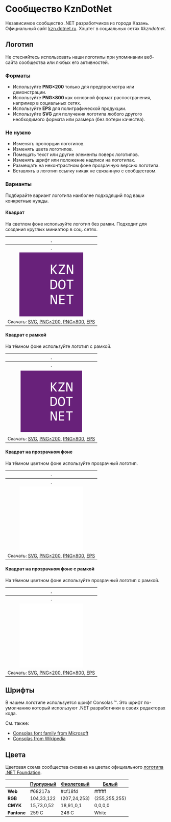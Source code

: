 ﻿# Сообщество KznDotNet

Независимое сообщество .NET разработчиков из города Казань. Официальный сайт [kzn.dotnet.ru](https://kzn.dotnet.ru/). Хэштег в социальных сетях _#kzndotnet_.

## Логотип

Не стесняйтесь использовать наши логотипы при упоминании веб-сайта сообщества или любых его активностей.

### Форматы

- Используйте **PNG×200** только для предпросмотра или демонстрации.
- Используйте **PNG×800** как основной формат распостранения, например в социальных сетях.
- Используйте **EPS** для полиграфической продукции.
- Используйте **SVG** для получения логотипа любого другого необходимого формата или размера (без потери качества).

### Не нужно

- Изменять пропорции логотипов.
- Изменять цвета логотипов.
- Помещать текст или другие элементы поверх логотипов.
- Изменять шрифт или положение надписи на логотипах.
- Размещать на неконтрастном фоне прозрачную версию логотипа.
- Вставлять в логотип ссылку никак не связанную с сообществом.

### Варианты

Подбирайте вариант логотипа наиболее подходящий под ваши конкретные нужды.

#### Квадрат

На светлом фоне используйте логотип без рамки. Подходит для создания круглых миниатюр в соц. сетях.

| .                                                            |
| :----------------------------------------------------------: |
| .                                                            |
| ![Квадратный логотип KznDotNet](kzndotnet-logo-squared-200.png) |
| Скачать: [SVG](https://raw.githubusercontent.com/AnatolyKulakov/SpbDotNet/master/Logo/Kzn/kzndotnet-logo-squared.svg), [PNG×200](https://raw.githubusercontent.com/AnatolyKulakov/SpbDotNet/master/Logo/Kzn/kzndotnet-logo-squared-200.png), [PNG×800](https://raw.githubusercontent.com/AnatolyKulakov/SpbDotNet/master/Logo/Kzn/kzndotnet-logo-squared-800.png), [EPS](https://raw.githubusercontent.com/AnatolyKulakov/SpbDotNet/master/Logo/Kzn/kzndotnet-logo-squared.eps) |

#### Квадрат с рамкой

На тёмном фоне используйте логотип с рамкой.

| .                                                            |
| :----------------------------------------------------------: |
| .                                                            |
| ![Квадратный логотип KznDotNet с рамкой](kzndotnet-logo-squared-bordered-200.png) |
| Скачать: [SVG](https://raw.githubusercontent.com/AnatolyKulakov/SpbDotNet/master/Logo/Kzn/kzndotnet-logo-squared-bordered.svg), [PNG×200](https://raw.githubusercontent.com/AnatolyKulakov/SpbDotNet/master/Logo/Kzn/kzndotnet-logo-squared-bordered-200.png), [PNG×800](https://raw.githubusercontent.com/AnatolyKulakov/SpbDotNet/master/Logo/Kzn/kzndotnet-logo-squared-bordered-800.png), [EPS](https://raw.githubusercontent.com/AnatolyKulakov/SpbDotNet/master/Logo/Kzn/kzndotnet-logo-squared-bordered.eps) |

#### Квадрат на прозрачном фоне

На тёмном цветном фоне используйте прозрачный логотип.

| .                                                            |
| :----------------------------------------------------------: |
| .                                                            |
| ![Квадратный прозрачный логотип KznDotNet](kzndotnet-logo-squared-white-200.png) |
| Скачать: [SVG](https://raw.githubusercontent.com/AnatolyKulakov/SpbDotNet/master/Logo/Kzn/kzndotnet-logo-squared-white.svg), [PNG×200](https://raw.githubusercontent.com/AnatolyKulakov/SpbDotNet/master/Logo/Kzn/kzndotnet-logo-squared-white-200.png), [PNG×800](https://raw.githubusercontent.com/AnatolyKulakov/SpbDotNet/master/Logo/Kzn/kzndotnet-logo-squared-white-800.png), [EPS](https://raw.githubusercontent.com/AnatolyKulakov/SpbDotNet/master/Logo/Kzn/kzndotnet-logo-squared-white.eps) |

#### Квадрат на прозрачном фоне с рамкой

На тёмном цветном фоне используйте прозрачный логотип с рамкой.

| .                                                            |
| :----------------------------------------------------------: |
| .                                                            |
| ![Квадратный прозрачный логотип KznDotNet с рамкой](kzndotnet-logo-squared-white-bordered-200.png)  |
| Скачать: [SVG](https://raw.githubusercontent.com/AnatolyKulakov/SpbDotNet/master/Logo/Kzn/kzndotnet-logo-squared-white-bordered.svg), [PNG×200](https://raw.githubusercontent.com/AnatolyKulakov/SpbDotNet/master/Logo/Kzn/kzndotnet-logo-squared-white-bordered-200.png), [PNG×800](https://raw.githubusercontent.com/AnatolyKulakov/SpbDotNet/master/Logo/Kzn/kzndotnet-logo-squared-white-bordered-800.png), [EPS](https://raw.githubusercontent.com/AnatolyKulakov/SpbDotNet/master/Logo/Kzn/kzndotnet-logo-squared-white-bordered.eps) |

## Шрифты

В нашем логотипе используется шрифт Consolas ™. Это шрифт по-умолчанию который используют .NET разработчики в своих редакторах кода.

См. также:

- [Consolas font family from Microsoft](https://docs.microsoft.com/en-us/typography/font-list/consolas)
- [Consolas from Wikipedia](https://en.wikipedia.org/wiki/Consolas)

## Цвета

Цветовая схема сообщества снована на цветах официального [логотипа .NET Foundation](https://github.com/dotnet/swag/tree/master/logo).

|             | [Пурпурный](https://www.color-hex.com/color/68217a) | [Фиолетовый](https://www.color-hex.com/color/cf18fd) | [Белый](https://www.color-hex.com/color/ffffff) |
| ----------- | --------------------------------------------------- | ---------------------------------------------------- | ----------------------------------------------- |
| **Web**     | #68217a                                             | #cf18fd                                              | #ffffff                                         |
| **RGB**     | 104,33,122                                          | (207,24,253)                                         | (255,255,255)                                   |
| **CMYK**    | 15,73,0,52                                          | 18,91,0,1                                            | 0,0,0,0                                         |
| **Pantone** | 259 C                                               | 246 C                                                | White                                           |

